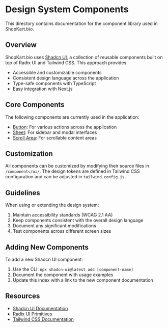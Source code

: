 # Design System Components

This directory contains documentation for the component library used in ShopKart.bio.

## Overview

ShopKart.bio uses [Shadcn UI](https://ui.shadcn.com/), a collection of reusable components built on top of Radix UI and Tailwind CSS. This approach provides:

- Accessible and customizable components
- Consistent design language across the application
- Type-safe components with TypeScript
- Easy integration with Next.js

## Core Components

The following components are currently used in the application:

- [Button](./components/button.md): For various actions across the application
- [Sheet](./components/sheet.md): For sidebar and modal interfaces
- [Scroll Area](./components/scroll-area.md): For scrollable content areas 

## Customization

All components can be customized by modifying their source files in `/components/ui/`. The design tokens are defined in Tailwind CSS configuration and can be adjusted in `tailwind.config.js`.

## Guidelines

When using or extending the design system:

1. Maintain accessibility standards (WCAG 2.1 AA)
2. Keep components consistent with the overall design language
3. Document any significant modifications
4. Test components across different screen sizes

## Adding New Components

To add a new Shadcn UI component:

1. Use the CLI: `npx shadcn-ui@latest add [component-name]`
2. Document the component with usage examples
3. Update this index with a link to the new component documentation

## Resources

- [Shadcn UI Documentation](https://ui.shadcn.com/docs)
- [Radix UI Primitives](https://radix-ui.com/primitives)
- [Tailwind CSS Documentation](https://tailwindcss.com/docs)
